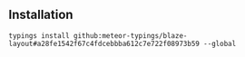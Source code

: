 ## Installation

`typings install github:meteor-typings/blaze-layout#a28fe1542f67c4fdcebbba612c7e722f08973b59 --global`
